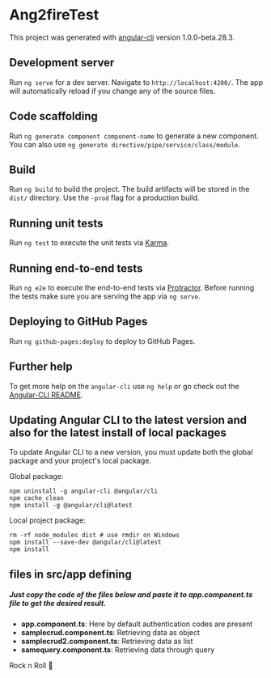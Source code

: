 # Ang2fireTest

This project was generated with [angular-cli](https://github.com/angular/angular-cli) version 1.0.0-beta.28.3.

## Development server
Run `ng serve` for a dev server. Navigate to `http://localhost:4200/`. The app will automatically reload if you change any of the source files.

## Code scaffolding

Run `ng generate component component-name` to generate a new component. You can also use `ng generate directive/pipe/service/class/module`.

## Build

Run `ng build` to build the project. The build artifacts will be stored in the `dist/` directory. Use the `-prod` flag for a production build.

## Running unit tests

Run `ng test` to execute the unit tests via [Karma](https://karma-runner.github.io).

## Running end-to-end tests

Run `ng e2e` to execute the end-to-end tests via [Protractor](http://www.protractortest.org/).
Before running the tests make sure you are serving the app via `ng serve`.

## Deploying to GitHub Pages

Run `ng github-pages:deploy` to deploy to GitHub Pages.

## Further help

To get more help on the `angular-cli` use `ng help` or go check out the [Angular-CLI README](https://github.com/angular/angular-cli/blob/master/README.md).

## Updating Angular CLI to the latest version and also for the latest install of local packages

To update Angular CLI to a new version, you must update both the global package and your project's local package.

Global package:
```
npm uninstall -g angular-cli @angular/cli
npm cache clean
npm install -g @angular/cli@latest
```
Local project package:
```
rm -rf node_modules dist # use rmdir on Windows
npm install --save-dev @angular/cli@latest
npm install
```
## files in src/app defining

##### Just copy the code of the files below and paste it to **app.component.ts** file to get the desired result.

- **app.component.ts**: Here by default authentication codes are present
- **samplecrud.component.ts**: Retrieving data as object
- **samplecrud2.component.ts**: Retrieving data as list
- **samequery.component.ts**: Retrieving data through query

Rock n Roll
:punch:
